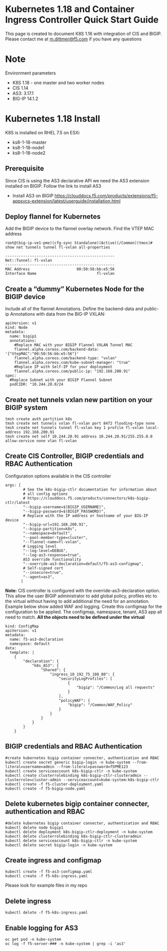 # Kubernetes 1.18 and Container Ingress Controller Quick Start Guide

This page is created to document K8S 1.16 with integration of CIS and BIGIP. Please contact me at m.dittmer@f5.com if you have any questions

# Note

Environment parameters

* K8S 1.18 - one master and two worker nodes
* CIS 1.14
* AS3: 3.17.1
* BIG-IP 14.1.2

# Kubernetes 1.18 Install

K8S is installed on RHEL 7.5 on ESXi

* ks8-1-18-master  
* ks8-1-18-node1
* ks8-1-18-node2

## Prerequisite

Since CIS is using the AS3 declarative API we need the AS3 extension installed on BIGIP. Follow the link to install AS3
 
* Install AS3 on BIGIP
https://clouddocs.f5.com/products/extensions/f5-appsvcs-extension/latest/userguide/installation.html

## Deploy flannel for Kubernetes

Add the BIGIP device to the flannel overlay network. Find the VTEP MAC address

```
root@(big-ip-ve1-pme)(cfg-sync Standalone)(Active)(/Common)(tmos)# show net tunnels tunnel fl-vxlan all-properties

-------------------------------------------------
Net::Tunnel: fl-vxlan
-------------------------------------------------
MAC Address                     00:50:56:bb:e5:56
Interface Name                           fl-vxlan

```
## Create a “dummy” Kubernetes Node for the BIGIP device

Include all of the flannel Annotations. Define the backend-data and public-ip Annotations with data from the BIG-IP VXLAN:

```
apiVersion: v1
kind: Node
metadata:
  name: bigip1
  annotations:
    #Replace MAC with your BIGIP Flannel VXLAN Tunnel MAC
    flannel.alpha.coreos.com/backend-data: '{"VtepMAC":"00:50:56:bb:e5:56"}'
    flannel.alpha.coreos.com/backend-type: "vxlan"
    flannel.alpha.coreos.com/kube-subnet-manager: "true"
    #Replace IP with Self-IP for your deployment
    flannel.alpha.coreos.com/public-ip: "192.168.200.91"
spec:
  #Replace Subnet with your BIGIP Flannel Subnet
  podCIDR: "10.244.20.0/24
```
## Create net tunnels vxlan new partition on your BIGIP system
```
tmsh create auth partition k8s
tmsh create net tunnels vxlan fl-vxlan port 8472 flooding-type none
tmsh create net tunnels tunnel fl-vxlan key 1 profile fl-vxlan local-address 192.168.200.91
tmsh create net self 10.244.20.91 address 10.244.20.91/255.255.0.0 allow-service none vlan fl-vxlan
```
## Create CIS Controller, BIGIP credentials and RBAC Authentication

Configuration options available in the CIS controller
```
args: [    
        # See the k8s-bigip-ctlr documentation for information about
        # all config options
        # https://clouddocs.f5.com/products/connectors/k8s-bigip-ctlr/latest
        "--bigip-username=$(BIGIP_USERNAME)",
        "--bigip-password=$(BIGIP_PASSWORD)",
        # Replace with the IP address or hostname of your BIG-IP device
        "--bigip-url=192.168.200.91",
        "--bigip-partition=k8s",
        "--namespace=default",
        "--pool-member-type=cluster",
        "--flannel-name=fl-vxlan",
        # Logging level
        "--log-level=DEBUG",
        "--log-as3-response=true",
        AS3 override functionality
        "--override-as3-declaration=default/f5-as3-configmap",
        # Self-signed cert
        "--insecure=true",
        "--agent=as3",
       ]
```
**Note:** CIS controller is configured with the override-as3-declaration option. This allow the user BIGIP administrator to add global policy, profiles etc to the virtual without having to add additional the need for an annotation. Example below show added WAF and logging. Create this configmap for the configuration to be applied. The configmap, namespace, tenant, AS3 app all need to match. **All the objects need to be defined under the virtual**

```
kind: ConfigMap
apiVersion: v1
metadata:
  name: f5-as3-declaration
  namespace: default
data:
  template: |
    {
        "declaration": {
            "k8s_AS3": {
                "Shared": {
                    "ingress_10_192_75_108_80": {
                        "securityLogProfiles": [
                            {
                                "bigip": "/Common/Log all requests"
                            }
                        ],
                        "policyWAF": {
                            "bigip": "/Common/WAF_Policy"
                        }
                    }
                }
            }
        }
    }
```

## BIGIP credentials and RBAC Authentication

```
#create kubernetes bigip container connecter, authentication and RBAC
kubectl create secret generic bigip-login -n kube-system --from-literal=username=admin --from-literal=password=f5PME123
kubectl create serviceaccount k8s-bigip-ctlr -n kube-system
kubectl create clusterrolebinding k8s-bigip-ctlr-clusteradmin --clusterrole=cluster-admin --serviceaccount=kube-system:k8s-bigip-ctlr
kubectl create -f f5-cluster-deployment.yaml
kubectl create -f f5-bigip-node.yaml
```
## Delete kubernetes bigip container connecter, authentication and RBAC
```
#delete kubernetes bigip container connecter, authentication and RBAC 
kubectl delete node bigip1
kubectl delete deployment k8s-bigip-ctlr-deployment -n kube-system
kubectl delete clusterrolebinding k8s-bigip-ctlr-clusteradmin
kubectl delete serviceaccount k8s-bigip-ctlr -n kube-system
kubectl delete secret bigip-login -n kube-system
```
## Create ingress and configmap
```
kubectl create -f f5-as3-configmap.yaml
kubectl create -f f5-k8s-ingress.yaml
```
Please look for example files in my repo

## Delete ingress
```
kubectl delete -f f5-k8s-ingress.yaml
``` 
## Enable logging for AS3
```
oc get pod -n kube-system
oc log -f f5-server-### -n kube-system | grep -i 'as3'
```